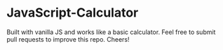 # JavaScript-Calculator

Built with vanilla JS and works like a basic calculator. Feel free to submit pull requests to improve this repo. Cheers!
